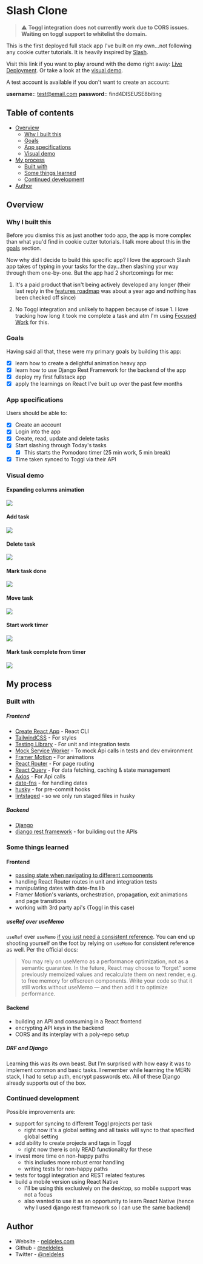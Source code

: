# Slash Clone

> :warning: **Toggl integration does not currently work due to CORS issues. Waiting on toggl support to whitelist the domain.**

This is the first deployed full stack app I've built on my own...not following any cookie cutter tutorials. It is heavily inspired by [Slash](https://getslash.co).

Visit this link if you want to play around with the demo right away: [Live Deployment](https://slash-clone.netlify.app/). Or take a look at the [visual demo](#visual-demo).

A test account is available if you don't want to create an account:

**username:**: test@email.com
**password:**: find4DISEUSE8biting

## Table of contents

- [Overview](#overview)
  - [Why I built this](#why-i-built-this)
  - [Goals](#goals)
  - [App specifications](#app-specifications)
  - [Visual demo](#visual-demo)
- [My process](#my-process)
  - [Built with](#built-with)
  - [Some things learned](#some-things-learned)
  - [Continued development](#continued-development)
- [Author](#author)

## Overview

### Why I built this

Before you dismiss this as just another todo app, the app is more complex
than what you'd find in cookie cutter tutorials. I talk more about this in the
[goals](#goals) section.

Now why did I decide to build this specific app? I love the approach Slash app takes of typing in your tasks for the day...then slashing your way through them one-by-one. But the app had 2 shortcomings for me:

1. It's a paid product that isn't being actively developed any longer (their last reply in the [features roadmap](https://slash.nolt.io/top) was about a year ago and nothing has been checked off since)

2. No Toggl integration and unlikely to happen because of issue 1. I love tracking how long it took me complete a task and atm I'm using [Focused Work](https://focusedwork.app/) for this.

### Goals

Having said all that, these were my primary goals by building this app:

- [x] learn how to create a delightful animation heavy app
- [x] learn how to use Django Rest Framework for the backend of the app
- [x] deploy my first fullstack app
- [x] apply the learnings on React I've built up over the past few months

### App specifications

Users should be able to:

- [x] Create an account
- [x] Login into the app
- [x] Create, read, update and delete tasks
- [x] Start slashing through Today's tasks
  - [x] This starts the Pomodoro timer (25 min work, 5 min break)
- [x] Time taken synced to Toggl via their API

### Visual demo

#### Expanding columns animation

![](./demo/expanding-columns.gif)

#### Add task

![](./demo/add-task.gif)

#### Delete task

![](./demo/delete-task.gif)

#### Mark task done

![](./demo/mark-done.gif)

#### Move task

![](./demo/move-task.gif)

#### Start work timer

![](./demo/start-work-timer.gif)

#### Mark task complete from timer

![](./demo/mark-task-complete.gif)

## My process

### Built with

##### Frontend

- [Create React App](https://create-react-app.dev/) - React CLI
- [TailwindCSS](https://tailwindcss.com/) - For styles
- [Testing Library](https://testing-library.com/) - For unit and integration tests
- [Mock Service Worker](https://mswjs.io/) - To mock Api calls in tests and dev environment
- [Framer Motion](https://testing-library.com/) - For animations
- [React Router](https://reactrouter.com/) - For page routing
- [React Query](https://react-query.tanstack.com/) - For data fetching, caching & state management
- [Axios](https://axios-http.com/docs/intro) - For Api calls
- [date-fns](https://date-fns.org/) - for handling dates
- [husky](https://github.com/typicode/huskyhttps://github.com/typicode/husky) - for pre-commit hooks
- [lintstaged](https://github.com/okonet/lint-staged) - so we only run staged files in husky

##### Backend

- [Django](https://www.djangoproject.com/)
- [django rest framework](https://www.django-rest-framework.org/) - for building out the APIs

### Some things learned

#### Frontend

- [passing state when navigating to different components](https://ui.dev/react-router-v5-pass-props-to-link/)
- handling React Router routes in unit and integration tests
- manipulating dates with date-fns lib
- Framer Motion's variants, orchestration, propagation, exit animations and page transitions
- working with 3rd party api's (Toggl in this case)

##### useRef over useMemo

`useRef` over `useMemo` [if you just need a consistent reference](https://blog.logrocket.com/rethinking-hooks-memoization/). You can end up shooting yourself on the foot by relying on `useMemo` for consistent reference as well. Per the official docs:

> You may rely on useMemo as a performance optimization, not as a semantic guarantee. In the future, React may choose to “forget” some previously memoized values and recalculate them on next render, e.g. to free memory for offscreen components. Write your code so that it still works without useMemo — and then add it to optimize performance.

#### Backend

- building an API and consuming in a React frontend
- encrypting API keys in the backend
- CORS and its interplay with a poly-repo setup

##### DRF and Django

Learning this was its own beast. But I'm surprised with how easy it was to implement common and basic tasks. I remember while learning the MERN stack,
I had to setup auth, encrypt passwords etc. All of these Django already supports out of the box.

### Continued development

Possible improvements are:

- support for syncing to different Toggl projects per task
  - right now it's a global setting and all tasks will sync to that specified global setting
- add ability to create projects and tags in Toggl
  - right now there is only READ functionality for these
- invest more time on non-happy paths
  - this includes more robust error handling
  - writing tests for non-happy paths
- tests for toggl integration and REST related features
- build a mobile version using React Native
  - I'll be using this exclusively on the desktop, so mobile support was not a focus
  - also wanted to use it as an opportunity to learn React Native (hence why I used django rest framework so I can use the same backend)

## Author

- Website - [neldeles.com](https://neldeles.com/)
- Github - [@neldeles](https://www.github.com/neldeles)
- Twitter - [@neldeles](https://twitter.com/neldeles)
